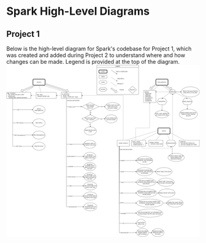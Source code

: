 # Spark High-Level Diagrams

## Project 1
Below is the high-level diagram for Spark's codebase for Project 1, which was created and added during Project 2 to understand where and how changes can be made. Legend is provided at the top of the diagram.
<img src="/docs/documentation_photos/spark-proj1-design.png" alt="drawing" /> 